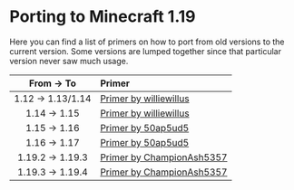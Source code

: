 Porting to Minecraft 1.19
=========================

Here you can find a list of primers on how to port from old versions to the current version. Some versions are lumped together since that particular version never saw much usage.

|    From -> To     |               Primer                    |
|:-----------------:|:----------------------------------------|
| 1.12 -> 1.13/1.14 | [Primer by williewillus][112to114]      |
| 1.14 -> 1.15      | [Primer by williewillus][114to115]      |
| 1.15 -> 1.16      | [Primer by 50ap5ud5][115to116]          |
| 1.16 -> 1.17      | [Primer by 50ap5ud5][116to117]          |
| 1.19.2 -> 1.19.3  | [Primer by ChampionAsh5357][1192to1193] |
| 1.19.3 -> 1.19.4  | [Primer by ChampionAsh5357][1193to1194] |

[112to114]: https://gist.github.com/williewillus/353c872bcf1a6ace9921189f6100d09a
[114to115]: https://gist.github.com/williewillus/30d7e3f775fe93c503bddf054ef3f93e
[115to116]: https://gist.github.com/50ap5ud5/f4e70f0e8faeddcfde6b4b1df70f83b8
[116to117]: https://gist.github.com/50ap5ud5/beebcf056cbdd3c922cc8993689428f4
[1192to1193]: https://gist.github.com/ChampionAsh5357/c21724bafbc630da2ed8899fe0c1d226
[1193to1194]: https://gist.github.com/ChampionAsh5357/163a75e87599d19ee6b4b879821953e8
